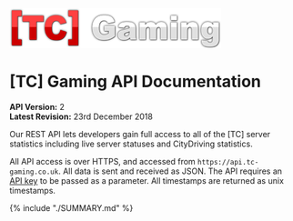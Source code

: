 ![](/assets/tc-gaming-logo-2x.png)

# [TC] Gaming API Documentation

**API Version:** 2  
**Latest Revision:** 23rd December 2018  

Our REST API lets developers gain full access to all of the [TC] server statistics including live server statuses and CityDriving statistics.

All API access is over HTTPS, and accessed from `https://api.tc-gaming.co.uk`. All data is sent and received as JSON. The API requires an [API key](introduction/api-keys.md) to be passed as a parameter. All timestamps are returned as unix timestamps.

{% include "./SUMMARY.md" %}